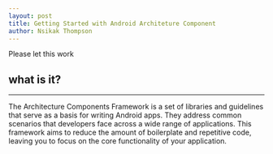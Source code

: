 ```yaml
---
layout: post
title: Getting Started with Android Architeture Component
author: Nsikak Thompson
---
```


Please let this work

## what is it? 
-----

The Architecture Components Framework is a set of libraries and guidelines that serve as a basis for writing Android apps. They address common scenarios that developers face across a wide range of applications. This framework aims to reduce the amount of boilerplate and repetitive code, leaving you to focus on the core functionality of your application.

